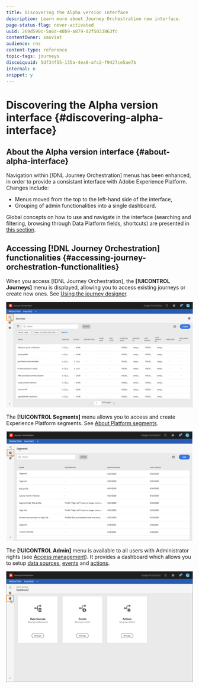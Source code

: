 ```yaml
---
title: Discovering the Alpha version interface
description: Learn more about Journey Orchestration new interface.
page-status-flag: never-activated
uuid: 269d590c-5a6d-40b9-a879-02f5033863fc
contentOwner: sauviat
audience: rns
content-type: reference
topic-tags: journeys
discoiquuid: 5df34f55-135a-4ea8-afc2-f9427ce5ae7b
internal: n
snippet: y
---
```


# Discovering the Alpha version interface {#discovering-alpha-interface}

## About the Alpha version interface {#about-alpha-interface}

Navigation within [!DNL Journey Orchestration] menus has been enhanced, in order to provide a consistant interface with Adobe Experience Platform. Changes include:

* Menus moved from the top to the left-hand side of the interface,
* Grouping of admin functionalities into a single dashboard.

Global concepts on how to use and navigate in the interface (searching and filtering, browsing through Data Platform fields, shortcuts) are presented in [this section](../about/user-interface.md).

## Accessing [!DNL Journey Orchestration] functionalities {#accessing-journey-orchestration-functionalities}

When you access [!DNL Journey Orchestration], the **[!UICONTROL Journeys]** menu is displayed, allowing you to access existing journeys or create new ones. See [Using the journey designer](../building-journeys/using-the-journey-designer.md).

![](../assets/interface-journeys.png)

The **[!UICONTROL Segments]** menu allows you to access and create Experience Platform segments. See [About Platform segments](../segment/about-segments.md).

![](../assets/interface-segments.png)

The **[!UICONTROL Admin]** menu is available to all users with Administrator rights (see [Access management](../about/access-management.md)). It provides a dashboard which allows you to setup [data sources](../datasource/about-data-sources.md), [events](../event/about-events.md) and [actions](../action/action.md).

![](../assets/interface-admin-dashboard.png)
